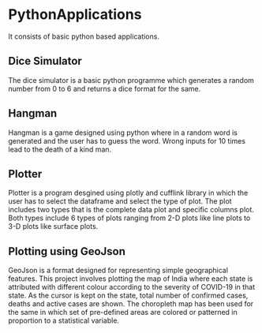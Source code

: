 # PythonApplications
It consists of basic python based applications.

## Dice Simulator
The dice simulator is a basic python programme which generates a random number from 0 to 6 and returns a dice format for the same.


## Hangman
Hangman is a game designed using python where in a random word is generated and the user has to guess the word. Wrong inputs for 10 times lead to the death of a kind man.


## Plotter
Plotter is a program desgined using plotly and cufflink library in which the user has to select the dataframe and select the type of plot. The plot includes two types that is the complete data plot and specific columns plot. Both types include 6 types of plots ranging from 2-D plots like line plots to 3-D plots like surface plots.


## Plotting using GeoJson
GeoJson is a format designed for representing simple geographical features. This project involves plotting the map of India where each state is attributed with different colour according to the severity of COVID-19 in that state. As the cursor is kept on the state, total number of confirmed cases, deaths and active cases are shown. The choropleth map has been used for the same in which set of pre-defined areas are colored or patterned in proportion to a statistical variable. 
